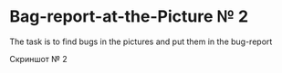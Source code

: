 # Bag-report-at-the-Picture № 2

The task is to find bugs in the pictures and put them in the bug-report

Скриншот № 2
